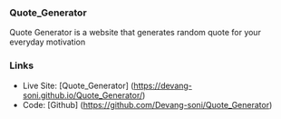 ### Quote_Generator

Quote Generator is a website that generates random quote for your everyday motivation

### Links

- Live Site: [Quote_Generator]  (https://devang-soni.github.io/Quote_Generator/)
- Code: [Github]  (https://github.com/Devang-soni/Quote_Generator)
